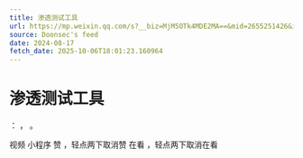 ```yaml
---
title: 渗透测试工具
url: https://mp.weixin.qq.com/s?__biz=MjM5OTk4MDE2MA==&mid=2655251426&idx=1&sn=6ecc5fe2b517974ffe9e96f7cf9b09e3
source: Doonsec's feed
date: 2024-08-17
fetch_date: 2025-10-06T18:01:23.160964
---
```


# 渗透测试工具

：
，
。

视频
小程序
赞
，轻点两下取消赞
在看
，轻点两下取消在看